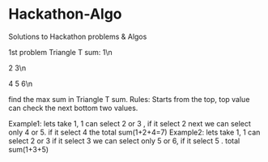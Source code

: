 # Hackathon-Algo
Solutions to Hackathon problems &amp; Algos

1st problem
Triangle T sum:
1\n

2 3\n

4 5 6\n

find the max sum in Triangle T sum.
Rules: Starts from the top, top value can check the next bottom two values.

Example1: lets take 1, 1 can select 2 or 3 , if it select 2 next we can select only 4 or 5. if it select 4 the total sum(1+2+4=7)
Example2: lets take 1, 1 can select 2 or 3 if it select 3 we can select only 5 or 6, if it select 5 . total sum(1+3+5)



